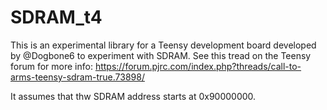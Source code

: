 # SDRAM_t4

This is an experimental library for a Teensy development board developed by @Dogbone6 to experiment with SDRAM.  See this tread on the Teensy forum for more info: https://forum.pjrc.com/index.php?threads/call-to-arms-teensy-sdram-true.73898/

It assumes that thw SDRAM address starts at 0x90000000.
